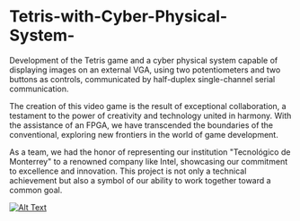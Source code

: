 # Tetris-with-Cyber-Physical-System-
Development of the Tetris game and a cyber physical system capable of displaying images on an external VGA, using two potentiometers and two buttons as controls, communicated by half-duplex single-channel serial communication. 

The creation of this video game is the result of exceptional collaboration, a testament to the power of creativity and technology united in harmony. With the assistance of an FPGA, we have transcended the boundaries of the conventional, exploring new frontiers in the world of game development.

As a team, we had the honor of representing our institution "Tecnológico de Monterrey" to a renowned company like Intel, showcasing our commitment to excellence and innovation. This project is not only a technical achievement but also a symbol of our ability to work together toward a common goal.

[![Alt Text](https://img.youtube.com/watch?v=pJL0NukXaIs&ab_channel=Snorlix/0.jpg)](https://www.youtube.com/watch?v=pJL0NukXaIs&ab_channel=Snorlix)


